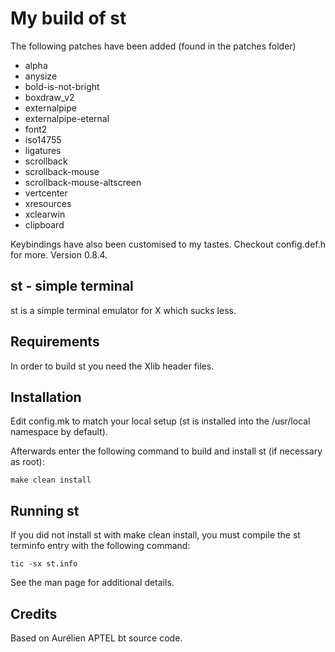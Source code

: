 # My build of st
The following patches have been added (found in the patches folder)
+ alpha
+ anysize
+ bold-is-not-bright
+ boxdraw_v2
+ externalpipe
+ externalpipe-eternal
+ font2
+ iso14755
+ ligatures
+ scrollback
+ scrollback-mouse
+ scrollback-mouse-altscreen
+ vertcenter
+ xresources
+ xclearwin
+ clipboard

Keybindings have also been customised to my tastes. Checkout config.def.h for more.
Version 0.8.4.

st - simple terminal
--------------------
st is a simple terminal emulator for X which sucks less.


Requirements
------------
In order to build st you need the Xlib header files.


Installation
------------
Edit config.mk to match your local setup (st is installed into
the /usr/local namespace by default).

Afterwards enter the following command to build and install st (if
necessary as root):

    make clean install


Running st
----------
If you did not install st with make clean install, you must compile
the st terminfo entry with the following command:

    tic -sx st.info

See the man page for additional details.

Credits
-------
Based on Aurélien APTEL <aurelien dot aptel at gmail dot com> bt source code.

